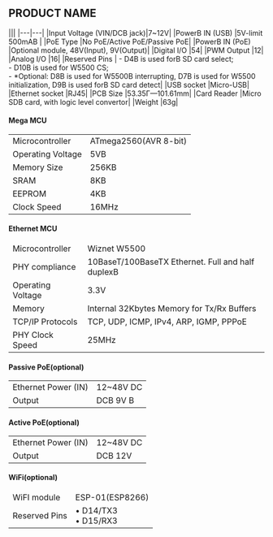 ## PRODUCT NAME

<!-- If you want to use tables with NO HEADERS-->
<style>         
    th {
        display: none;
    }
</style>

|<!-- -->|<!-- -->|  <!-- empty header not shown thanks to style defined above -->
|---|---|   <!-- minimum 3 dashes for every column -->
|Input Voltage (VIN/DCВ jack)|7~12V|
|PowerВ IN (USB)    |5V-limit 500mAВ |
|PoE Type    |No PoE/Active PoE/Passive PoE|
|PowerВ IN (PoE) |Optional module, 48V(Input), 9V(Output)|
|Digital I/O |54|
|PWM Output  |12|
|Analog I/O  |16|
|Reserved Pins   | - D4В is used forВ SD card select;<br/> - D10В is used for W5500 CS;<br/> - *Optional: D8В is used for W5500В interrupting, D7В is used for W5500 initialization, D9В is used forВ SD card detect| <!-- use <br/> to insert lists in cells -->
|USB socket  |Micro-USB|
|Ethernet socket |RJ45|
|PCB Size    |53.35Г—101.61mm|
|Card Reader |Micro SDВ card, with logic level convertor|
|Weight  |63g|

#### Mega MCU

|<!-- -->|<!-- -->|
|---|---|
|Microcontroller |ATmega2560(AVR 8-bit)|
|Operating Voltage   |5VВ |
|Memory Size |256KB|
|SRAM    |8KB|
|EEPROM  |4KB|
|Clock Speed |16MHz|

#### Ethernet MCU

|<!-- -->|<!-- -->|
|---|---|
|Microcontroller |Wiznet W5500|
|PHY compliance  |10BaseT/100BaseTX Ethernet. Full and half duplexВ|
|Operating Voltage   |3.3V|
|Memory  |Internal 32Kbytes Memory for Tx/Rx Buffers|
|TCP/IP Protocols    |TCP, UDP, ICMP, IPv4, ARP, IGMP, PPPoE|
|PHY Clock Speed |25MHz|

#### Passive PoE(optional)

|<!-- -->|<!-- -->|
|---|---|
|Ethernet Power (IN) |12~48V DC|
|Output  |DCВ 9V В|

#### Active PoE(optional)

|<!-- -->|<!-- -->|
|---|---|
|Ethernet Power (IN) |12~48V DC|
|Output  |DCВ 12V|

#### WiFi(optional)

|<!-- -->|<!-- -->|
|---|---|
|WiFI module |ESP-01(ESP8266)|
|Reserved Pins   | &bull; D14/TX3<br/> &bull; D15/RX3| <!-- use "&bull;" for bullets -->


